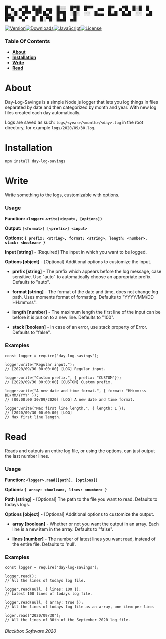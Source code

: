 █▀▄ ▄▀█ █▄█ ▄▄ █░░ █▀█ █▀▀ ▄▄ █▀ ▄▀█ █░█ █ █▄░█ █▀▀ █▀
█▄▀ █▀█ ░█░ ░░ █▄▄ █▄█ █▄█ ░░ ▄█ █▀█ ▀▄▀ █ █░▀█ █▄█ ▄█

[![Version][version-image]][github-url][![Downloads][downloads-image]][npm-url][![JavaScript][javascript-image]][github-url][![License][license-image]][license-url]

### Table Of Contents
- [**About**](#about)
- [**Installation**](#installation)
- [**Write**](#write)
- [**Read**](#read)

# About

Day-Log-Savings is a simple Node js logger that lets you log things in files separated by date and then categorized by month and year. With new log files created each day automatically.

Logs are saved as such: `logs/<year>/<month>/<day>.log` in the root directory, for example `logs/2020/09/30.log`.

# Installation

`npm install day-log-savings`

# Write

Write something to the logs, customizable with options.

### Usage

**Function: `<logger>.write(<input>, [options])`**

**Output: `[<format>] [<prefix>] <input>`**

**Options: `{ prefix: <string>, format: <string>, length: <number>, stack: <boolean> }`**

**Input [string]** - [Required] The input in which you want to be logged.

**Options [object]** - [Optional] Additional options to customize the input.

- **prefix [string]** - The prefix which appears before the log message, case sensitive. Use "auto" to automatically choose an appropriate prefix. Defaults to "auto".

- **format [string]** - The format of the date and time, does not change log path. Uses moments format of formating. Defaults to "YYYY/MM/DD HH:mm:ss".

- **length [number]** - The maximum length the first line of the input can be before it is put on to a new line. Defaults to "100".

- **stack [boolean]** - In case of an error, use stack property of Error. Defaults to "false".

### Examples

```
const logger = require("day-log-savings");

logger.write("Regular input.");
// [2020/09/30 00:00:00] [LOG] Regular input.

logger.write("Custom prefix.", { prefix: "CUSTOM"});
// [2020/09/30 00:00:00] [CUSTOM] Custom prefix.

logger.write("A new date and time format.", { format: "HH:mm:ss DD/MM/YYYY" });
// [00:00:00 30/09/2020] [LOG] A new date and time format.

logger.write("Max first line length.", { length: 1 });
// [2020/09/30 00:00:00] [LOG]
// Max first line length.
```

# Read

Reads and outputs an entire log file, or using the options, can just output the last number lines.

### Usage

**Function: `<logger>.read([path], [options])`**

**Options: `{ array: <boolean>, lines: <number> }`**

**Path [string]** - [Optional] The path to the file you want to read. Defaults to todays logs.

**Options [object]** - [Optional] Additional options to customize the output.

- **array [boolean]** - Whether or not you want the output in an array. Each line is a new item in the array. Defaults to "false".

- **lines [number]** - The number of latest lines you want read, instead of the entire file. Defaults to 'null'.

### Examples

```
const logger = require("day-log-savings");

logger.read();
// All the lines of todays log file.

logger.read(null, { lines: 100 });
// Latest 100 lines of todays log file.

logger.read(null, { array: true });
// All the lines of todays log file as an array, one item per line.

loger.read("2020/09/30");
// All the lines of 30th of the September 2020 log file.
```

###### Blackbox Software 2020

[version-image]: https://img.shields.io/github/package-json/v/ApteryxXYZ/day-log-savings?logo=github
[downloads-image]: https://img.shields.io/npm/dt/day-log-savings?logo=npm
[javascript-image]: https://img.shields.io/github/languages/top/ApteryxXYZ/Day-Log-Savings?logo=github
[license-image]: https://img.shields.io/npm/l/day-log-savings?logo=github

[npm-url]: https://npmjs.com/package/day-log-savings
[license-url]: https://github.com/ApteryxXYZ/Day-Log-Savings/blob/master/LICENSE
[github-url]: https://github.com/ApteryxXYZ/Day-Log-Savings/
